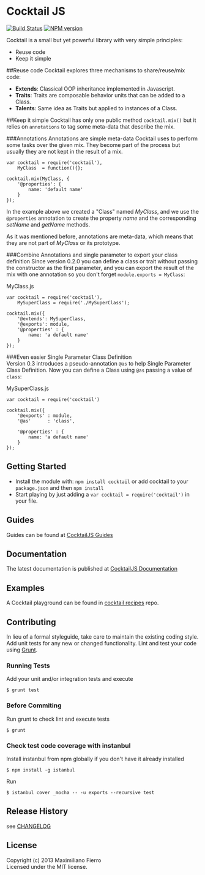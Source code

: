 # Cocktail JS 
[![Build Status](https://travis-ci.org/CocktailJS/cocktail.png?branch=master)](https://travis-ci.org/CocktailJS/cocktail)
[![NPM version](https://badge.fury.io/js/cocktail.png)](http://badge.fury.io/js/cocktail)

Cocktail is a small but yet powerful library with very simple principles:

- Reuse code
- Keep it simple 

##Reuse code
Cocktail explores three mechanisms to share/reuse/mix code:

- **Extends**: Classical OOP inheritance implemented in Javascript.
- **Traits**: Traits are composable behavior units that can be added to a Class.
- **Talents**: Same idea as Traits but applied to instances of a Class.


##Keep it simple
Cocktail has only one public method `cocktail.mix()` but it relies on `annotations` to tag some meta-data that describe the mix.

###Annotations
Annotations are simple meta-data Cocktail uses to perform some tasks over the given mix. They become part of the process but usually they are not kept in the result of a mix.

	var cocktail = require('cocktail'),
		MyClass  = function(){};
		
	cocktail.mix(MyClass, {
		'@properties': {
			name: 'default name'
		}
	});	

In the example above we created a "Class" named _MyClass_, and we use the `@properties` annotation to create the property _name_ and the corresponding _setName_ and _getName_ methods.
 
As it was mentioned before, annotations are meta-data, which means that they are not part of _MyClass_ or its prototype. 

###Combine Annotations and single parameter to export your class definition
Since version 0.2.0 you can define a class or trait without passing the constructor as the first parameter, and you can
export the result of the mix with one annotation so you don't forget `module.exports = MyClass`:

MyClass.js

    var cocktail = require('cocktail'),
        MySuperClass = require('./MySuperClass');

    cocktail.mix({
        '@extends': MySuperClass,
        '@exports': module,
        '@properties' : {
            name: 'a default name'
        }
    });

###Even easier Single Parameter Class Definition  
Version 0.3 introduces a pseudo-annotation `@as` to help Single Parameter Class Definition. Now you can define
a Class using `@as` passing a value of `class`:

MySuperClass.js

    var cocktail = require('cocktail')

    cocktail.mix({
        '@exports' : module,
        '@as'      : 'class',

        '@properties' : {
            name: 'a default name'
        }
    });


## Getting Started

- Install the module with: `npm install cocktail` or add cocktail to your `package.json` and then `npm install`
- Start playing by just adding a `var cocktail = require('cocktail')` in your file.

## Guides
Guides can be found at [CocktailJS Guides](http://cocktailjs.github.io/guides/)

## Documentation
The latest documentation is published at [CocktailJS Documentation](http://cocktailjs.github.io/docs/)

## Examples
A Cocktail playground can be found in [cocktail recipes](https://github.com/CocktailJS/cocktail-recipes) repo.

## Contributing
In lieu of a formal styleguide, take care to maintain the existing coding style. Add unit tests for any new or changed functionality. Lint and test your code using [Grunt](http://gruntjs.com/).
### Running Tests
Add your unit and/or integration tests and execute

    $ grunt test

### Before Commiting
Run grunt to check lint and execute tests

    $ grunt


### Check test code coverage with instanbul

Install instanbul from npm globally if you don't have it already installed

    $ npm install -g istanbul 

Run

    $ istanbul cover _mocha -- -u exports --recursive test

## Release History

see [CHANGELOG](https://github.com/CocktailJS/cocktail/blob/master/CHANGELOG.md)

## License
Copyright (c) 2013 Maximiliano Fierro  
Licensed under the MIT license.
